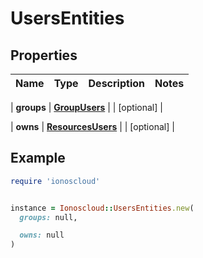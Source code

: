 # UsersEntities

## Properties

| Name | Type | Description | Notes |
| ---- | ---- | ----------- | ----- |

| **groups** | [**GroupUsers**](GroupUsers.md) |  | [optional] |

| **owns** | [**ResourcesUsers**](ResourcesUsers.md) |  | [optional] |

## Example

```ruby
require 'ionoscloud'


instance = Ionoscloud::UsersEntities.new(
  groups: null,

  owns: null
)
```

